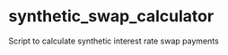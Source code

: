 synthetic_swap_calculator
=========================

Script to calculate synthetic interest rate swap payments
